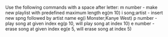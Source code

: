 Use the following commands with a space after letter:
m number - make new playlist with predefined maximum length eg(m 10)
i song;artist - insert new spng followed by artist name eg(i Monster;Kanye West)
p number - play song at given index eg(p 10, will play song at index 10)
e number - erase song at given index eg(e 5, will erase song at index 5)
